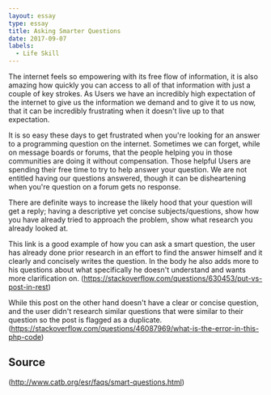 ```yaml
---
layout: essay
type: essay
title: Asking Smarter Questions
date: 2017-09-07
labels:
  - Life Skill
---
```

The internet feels so empowering with its free flow of information, it is also amazing how quickly you can access to all of that information with just a couple of key strokes. As Users we have an incredibly high expectation of the internet to give us the information we demand and to give it to us now, that it can be incredibly frustrating when it doesn't live up to that expectation. 

It is so easy these days to get frustrated when you're looking for an answer to a programming question on the internet. Sometimes we can forget, while on message boards or forums, that the people helping you in those communities are doing it without compensation. Those helpful Users are spending their free time to try to help answer your question. We are not entitled having our questions answered, though it can be disheartening when you're question on a forum gets no response.

There are definite ways to increase the likely hood that your question will get a reply; having a descriptive yet concise subjects/questions, show how you have already tried to approach the problem, show what research you already looked at.

This link is a good example of how you can ask a smart question, the user has already done prior research in an effort to find the answer himself and it clearly and concisely writes the question. In the body he also adds more to his questions about what specifically he doesn't understand and wants more clarification on.
(https://stackoverflow.com/questions/630453/put-vs-post-in-rest)

While this post on the other hand doesn't have a clear or concise question, and the user didn't research similar questions that were similar to their question so the post is flagged as a duplicate.
(https://stackoverflow.com/questions/46087969/what-is-the-error-in-this-php-code)

## Source
(http://www.catb.org/esr/faqs/smart-questions.html)
